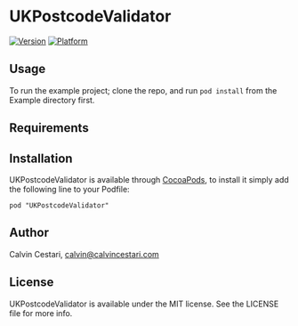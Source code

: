 # UKPostcodeValidator

[![Version](http://cocoapod-badges.herokuapp.com/v/UKPostcodeValidator/badge.png)](http://cocoadocs.org/docsets/UKPostcodeValidator)
[![Platform](http://cocoapod-badges.herokuapp.com/p/UKPostcodeValidator/badge.png)](http://cocoadocs.org/docsets/UKPostcodeValidator)

## Usage

To run the example project; clone the repo, and run `pod install` from the Example directory first.

## Requirements

## Installation

UKPostcodeValidator is available through [CocoaPods](http://cocoapods.org), to install
it simply add the following line to your Podfile:

    pod "UKPostcodeValidator"

## Author

Calvin Cestari, calvin@calvincestari.com

## License

UKPostcodeValidator is available under the MIT license. See the LICENSE file for more info.

